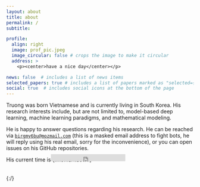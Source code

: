 ```yaml
---
layout: about
title: about
permalink: /
subtitle:

profile:
  align: right
  image: prof_pic.jpeg
  image_circular: false # crops the image to make it circular
  address: >
    <p><center>have a nice day</center></p>

news: false  # includes a list of news items
selected_papers: true # includes a list of papers marked as "selected={true}"
social: true  # includes social icons at the bottom of the page
---
```

Truong was born Vietnamese and is currently living in South Korea. His research interests include, but are not limited to, model-based deep learning, machine learning paradigms, and mathematical modeling.

He is happy to answer questions regarding his research. He can be reached via <a href="mailto:bikrgmky6buk@mozkmail.com" onmouseover="this.href=this.href.replace(/k/g,'');"><span style="unicode-bidi:bidi-override; direction: rtl;">`moc.liamzom@ub6ymgrib`</span></a> (this is a masked email address to fight bots, he will reply using his real email, sorry for the inconvenience), or you can open issues on his GitHub repositories.

His current time is {::nomarkdown} <div id="contentframe" style="position:relative; top: -37px; left: 120px;"> <iframe src="https://free.timeanddate.com/clock/i9jn8oyx/n235/fc90f/tct/pct/tt0/tw0/tm1/ts1/ta1/tb2" frameborder="0" width="200" height="19" allowtransparency="true"></iframe></div> {:/}
